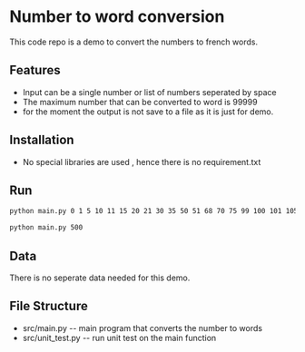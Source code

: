 # Number to word conversion

This code repo is a demo to convert the numbers to french words.
## Features

- Input can be a single number or list of numbers seperated by space
- The maximum number that can be converted to word is 99999
- for the moment the output is not save to a file as it is just for demo.


## Installation

- No special libraries are used , hence there is no requirement.txt

## Run

```bash
python main.py 0 1 5 10 11 15 20 21 30 35 50 51 68 70 75 99 100 101 105 111 123 168 171 175 199 200 201 555 999 1000 1001 1111 1199 1234 1999 2000 2001 2020 2021 2345 9999 10000 11111 12345 123456 654321 999999

```

```bash
python main.py 500
```


## Data

There is no seperate data needed for this demo.

## File Structure

- src/main.py -- main program that converts the number to words
- src/unit_test.py -- run unit test on the main function


